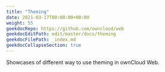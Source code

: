 ```yaml
---
title: "Theming"
date: 2021-03-17T00:00:00+00:00
weight: 55
geekdocRepo: https://github.com/owncloud/web
geekdocEditPath: edit/master/docs/theming
geekdocFilePath: _index.md
geekdocCollapseSection: true
---
```


Showcases of different way to use theming in ownCloud Web.

